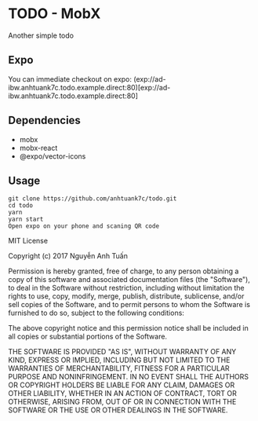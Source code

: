 # TODO - MobX

Another simple todo

## Expo
  You can immediate checkout on expo: (exp://ad-ibw.anhtuank7c.todo.example.direct:80)[exp://ad-ibw.anhtuank7c.todo.example.direct:80]

## Dependencies
- mobx
- mobx-react
- @expo/vector-icons

## Usage

```
git clone https://github.com/anhtuank7c/todo.git
cd todo
yarn
yarn start
Open expo on your phone and scaning QR code
```


MIT License

Copyright (c) 2017 Nguyễn Anh Tuấn

Permission is hereby granted, free of charge, to any person obtaining a copy
of this software and associated documentation files (the "Software"), to deal
in the Software without restriction, including without limitation the rights
to use, copy, modify, merge, publish, distribute, sublicense, and/or sell
copies of the Software, and to permit persons to whom the Software is
furnished to do so, subject to the following conditions:

The above copyright notice and this permission notice shall be included in all
copies or substantial portions of the Software.

THE SOFTWARE IS PROVIDED "AS IS", WITHOUT WARRANTY OF ANY KIND, EXPRESS OR
IMPLIED, INCLUDING BUT NOT LIMITED TO THE WARRANTIES OF MERCHANTABILITY,
FITNESS FOR A PARTICULAR PURPOSE AND NONINFRINGEMENT. IN NO EVENT SHALL THE
AUTHORS OR COPYRIGHT HOLDERS BE LIABLE FOR ANY CLAIM, DAMAGES OR OTHER
LIABILITY, WHETHER IN AN ACTION OF CONTRACT, TORT OR OTHERWISE, ARISING FROM,
OUT OF OR IN CONNECTION WITH THE SOFTWARE OR THE USE OR OTHER DEALINGS IN THE
SOFTWARE.